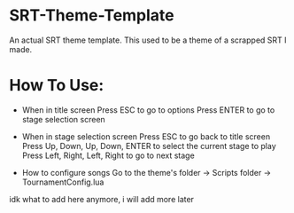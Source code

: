 # SRT-Theme-Template

An actual SRT theme template. This used to be a theme of a scrapped SRT I made.

# How To Use:
- When in title screen
Press ESC to go to options
Press ENTER to go to stage selection screen
 
- When in stage selection screen
Press ESC to go back to title screen
Press Up, Down, Up, Down, ENTER to select the current stage to play
Press Left, Right, Left, Right to go to next stage

- How to configure songs
Go to the theme's folder -> Scripts folder -> TournamentConfig.lua

idk what to add here anymore, i will add more later
